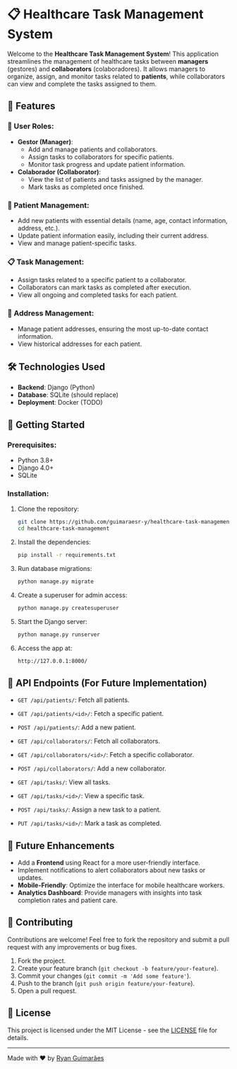 # 📋 Healthcare Task Management System

Welcome to the **Healthcare Task Management System**! This application streamlines the management of healthcare tasks between **managers** (gestores) and **collaborators** (colaboradores). It allows managers to organize, assign, and monitor tasks related to **patients**, while collaborators can view and complete the tasks assigned to them.

## 🌟 Features

### 👥 User Roles:
- **Gestor (Manager)**:
  - Add and manage patients and collaborators.
  - Assign tasks to collaborators for specific patients.
  - Monitor task progress and update patient information.
- **Colaborador (Collaborator)**:
  - View the list of patients and tasks assigned by the manager.
  - Mark tasks as completed once finished.

### 🏥 Patient Management:
- Add new patients with essential details (name, age, contact information, address, etc.).
- Update patient information easily, including their current address.
- View and manage patient-specific tasks.

### 📋 Task Management:
- Assign tasks related to a specific patient to a collaborator.
- Collaborators can mark tasks as completed after execution.
- View all ongoing and completed tasks for each patient.

### 📍 Address Management:
- Manage patient addresses, ensuring the most up-to-date contact information.
- View historical addresses for each patient.

## 🛠️ Technologies Used

- **Backend**: Django (Python)
- **Database**: SQLite (should replace)
- **Deployment**: Docker (TODO)

## 🚀 Getting Started

### Prerequisites:
- Python 3.8+
- Django 4.0+
- SQLite

### Installation:

1. Clone the repository:
   ```bash
   git clone https://github.com/guimaraesr-y/healthcare-task-management.git
   cd healthcare-task-management
   ```

2. Install the dependencies:
   ```bash
   pip install -r requirements.txt
   ```

3. Run database migrations:
   ```bash
   python manage.py migrate
   ```

4. Create a superuser for admin access:
   ```bash
   python manage.py createsuperuser
   ```

5. Start the Django server:
   ```bash
   python manage.py runserver
   ```

6. Access the app at:
   ```bash
   http://127.0.0.1:8000/
   ```

## 🧩 API Endpoints (For Future Implementation)

- `GET /api/patients/`: Fetch all patients.
- `GET /api/patients/<id>/`: Fetch a specific patient.
- `POST /api/patients/`: Add a new patient.

- `GET /api/collaborators/`: Fetch all collaborators.
- `GET /api/collaborators/<id>/`: Fetch a specific collaborator.
- `POST /api/collaborators/`: Add a new collaborator.

- `GET /api/tasks/`: View all tasks.
- `GET /api/tasks/<id>/`: View a specific task.
- `POST /api/tasks/`: Assign a new task to a patient.
- `PUT /api/tasks/<id>/`: Mark a task as completed.

## 🎨 Future Enhancements

- Add a **Frontend** using React for a more user-friendly interface.
- Implement notifications to alert collaborators about new tasks or updates.
- **Mobile-Friendly**: Optimize the interface for mobile healthcare workers.
- **Analytics Dashboard**: Provide managers with insights into task completion rates and patient care.

## 🤝 Contributing

Contributions are welcome! Feel free to fork the repository and submit a pull request with any improvements or bug fixes.

1. Fork the project.
2. Create your feature branch (`git checkout -b feature/your-feature`).
3. Commit your changes (`git commit -m 'Add some feature'`).
4. Push to the branch (`git push origin feature/your-feature`).
5. Open a pull request.

## 📝 License

This project is licensed under the MIT License - see the [LICENSE](LICENSE) file for details.

---

Made with ❤️ by [Ryan Guimarães](https://github.com/guimaraesr-y)
